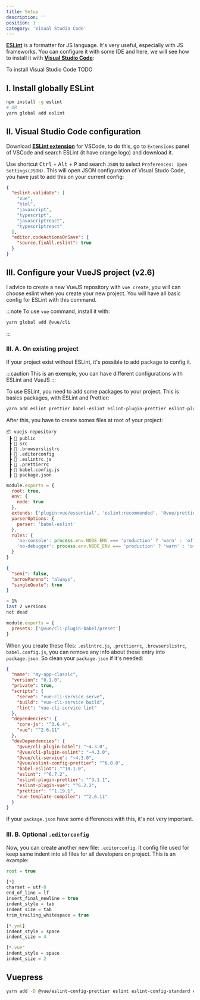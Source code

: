 ```yaml
---
title: Setup
description: ''
position: 1
category: 'Visual Studio Code'
---
```



[**ESLint**](https://eslint.org/) is a formatter for JS language. It's very useful, especially with JS frameworks. You can configure it with some IDE and here, we will see how to install it with [**Visual Studio Code**](https://code.visualstudio.com/):

<content-alert>
To install Visual Studio Code TODO
</content-alert>

## I. Install globally ESLint

```bash
npm install -g eslint
# OR
yarn global add eslint
```

## II. Visual Studio Code configuration

Download [**ESLint extension**](https://github.com/Microsoft/vscode-eslint) for VSCode, to do this, go to `Extensions` panel of VSCode and search ESLint (it have orange logo) and download it.

Use shortcut <kbd>Ctrl</kbd> + <kbd>Alt</kbd> + <kbd>P</kbd> and search `JSON` to select `Preferences: Open Settings(JSON)`. This will open JSON configuration of Visual Studo Code, you have just to add this on your current config:

```json title="settings.json"
{
  "eslint.validate": [
    "vue",
    "html",
    "javascript",
    "typescript",
    "javascriptreact",
    "typescriptreact"
  ],
  "editor.codeActionsOnSave": {
    "source.fixAll.eslint": true
  }
}
```

## III. Configure your VueJS project (v2.6)

I advice to create a new VueJS repository with `vue create`, you will can choose eslint when you create your new project. You will have all basic config for ESLint with this command.

:::note
To use `vue` command, install it with:

```bash
yarn global add @vue/cli
```
:::

### III. A. On existing project

If your project exist without ESLint, it's possible to add package to config it.

:::caution
This is an exemple, you can have different configurations with ESLint and VueJS
:::

To use ESLint, you need to add some packages to your project. This is basics packages, with ESLint and Prettier:

```bash
yarn add eslint prettier babel-eslint eslint-plugin-prettier eslint-plugin-vue @vue/eslint-config-prettier @vue/cli-plugin-eslint
```

After this, you have to create somes files at root of your project:

```
📦 vuejs-repository
 ┣ 📂 public
 ┣ 📂 src
 ┣ 📜 .browserslistrc
 ┣ 📜 .editorconfig
 ┣ 📜 .eslintrc.js
 ┣ 📜 .prettierrc
 ┣ 📜 babel.config.js
 ┣ 📜 package.json
 ```

```js title=".eslintrc.js"
module.exports = {
  root: true,
  env: {
    node: true
  },
  extends: ['plugin:vue/essential', 'eslint:recommended', '@vue/prettier'],
  parserOptions: {
    parser: 'babel-eslint'
  },
  rules: {
    'no-console': process.env.NODE_ENV === 'production' ? 'warn' : 'off',
    'no-debugger': process.env.NODE_ENV === 'production' ? 'warn' : 'off'
  }
}
```

```json title=".prettierrc"
{
  "semi": false,
  "arrowParens": "always",
  "singleQuote": true
}
```

```bash title=".browserslistrc"
> 1%
last 2 versions
not dead
```

```js title="babel.config.js"
module.exports = {
  presets: ['@vue/cli-plugin-babel/preset']
}
```

When you create these files: `.eslintrc.js`, `.prettierrc`, `.browserslistrc`, `babel.config.js`, you can remove any info about these entry into `package.json`. So clean your `package.json` if it's needed:

```json title="package.json"
{
  "name": "my-app-classic",
  "version": "0.1.0",
  "private": true,
  "scripts": {
    "serve": "vue-cli-service serve",
    "build": "vue-cli-service build",
    "lint": "vue-cli-service lint"
  },
  "dependencies": {
    "core-js": "^3.6.4",
    "vue": "^2.6.11"
  },
  "devDependencies": {
    "@vue/cli-plugin-babel": "~4.3.0",
    "@vue/cli-plugin-eslint": "~4.3.0",
    "@vue/cli-service": "~4.3.0",
    "@vue/eslint-config-prettier": "^6.0.0",
    "babel-eslint": "^10.1.0",
    "eslint": "^6.7.2",
    "eslint-plugin-prettier": "^3.1.1",
    "eslint-plugin-vue": "^6.2.2",
    "prettier": "^1.19.1",
    "vue-template-compiler": "^2.6.11"
  }
}
```

If your `package.json` have some differences with this, it's not very important.

### III. B. Optional `.editorconfig`

Now, you can create another new file: `.editorconfig`. It config file used for keep same indent into all files for all developers on project. This is an example:

```js title=".editorconfig"
root = true

[*]
charset = utf-8
end_of_line = lf
insert_final_newline = true
indent_style = tab
indent_size = tab
trim_trailing_whitespace = true

[*.yml]
indent_style = space
indent_size = 4

[*.vue"
indent_style = space
indent_size = 2

```

## Vuepress

```bash
yarn add -D @vue/eslint-config-prettier eslint eslint-config-standard eslint-config-vuepress eslint-plugin-import eslint-plugin-node eslint-plugin-prettier eslint-plugin-promise eslint-plugin-standard eslint-plugin-vue lint-staged prettier prettier-config-vuepress @vue/cli-plugin-eslint prettier-config-vuepress
```
